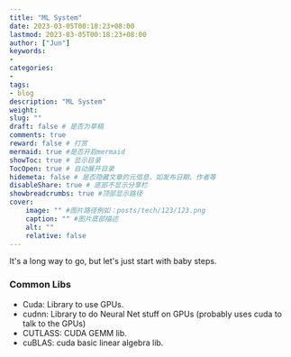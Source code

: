 ```yaml
---
title: "ML System"
date: 2023-03-05T00:18:23+08:00
lastmod: 2023-03-05T00:18:23+08:00
author: ["Jun"]
keywords: 
- 
categories: 
- 
tags: 
- blog
description: "ML System"
weight:
slug: ""
draft: false # 是否为草稿
comments: true
reward: false # 打赏
mermaid: true #是否开启mermaid
showToc: true # 显示目录
TocOpen: true # 自动展开目录
hidemeta: false # 是否隐藏文章的元信息，如发布日期、作者等
disableShare: true # 底部不显示分享栏
showbreadcrumbs: true #顶部显示路径
cover:
    image: "" #图片路径例如：posts/tech/123/123.png
    caption: "" #图片底部描述
    alt: ""
    relative: false
---
```

It's a long way to go, but let's just start with baby steps.

### Common Libs
- Cuda: Library to use GPUs.
- cudnn: Library to do Neural Net stuff on GPUs (probably uses cuda to talk to the GPUs)
- CUTLASS: CUDA GEMM lib.
- cuBLAS: cuda basic linear algebra lib.


<!-- ## References
[1] [Characterization of Large Language Model Development in the Datacenter](https://arxiv.org/pdf/2403.07648.pdf%EF%BC%8C)
[2] https://github.com/intelligent-machine-learning/dlrover
[3] [MegaScale: Scaling Large Language Model Training to More Than 10,000 GPUs](https://arxiv.org/abs/2402.15627) 
[4] [The Falcon Series of Open Language Models](https://arxiv.org/pdf/2311.16867.pdf) -->